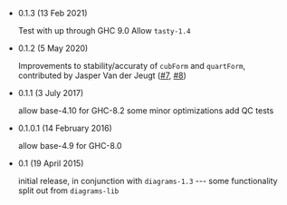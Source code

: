 * 0.1.3 (13 Feb 2021)

  Test with up through GHC 9.0
  Allow `tasty-1.4`

* 0.1.2 (5 May 2020)

  Improvements to stability/accuraty of `cubForm` and
  `quartForm`, contributed by Jasper Van der Jeugt
  ([#7](https://github.com/diagrams/diagrams-solve/pull/7), [#8](https://github.com/diagrams/diagrams-solve/pull/8))

* 0.1.1 (3 July 2017)

  allow base-4.10 for GHC-8.2
  some minor optimizations
  add QC tests

* 0.1.0.1 (14 February 2016)

  allow base-4.9 for GHC-8.0

* 0.1 (19 April 2015)

  initial release, in conjunction with `diagrams-1.3` --- some
  functionality split out from `diagrams-lib`
